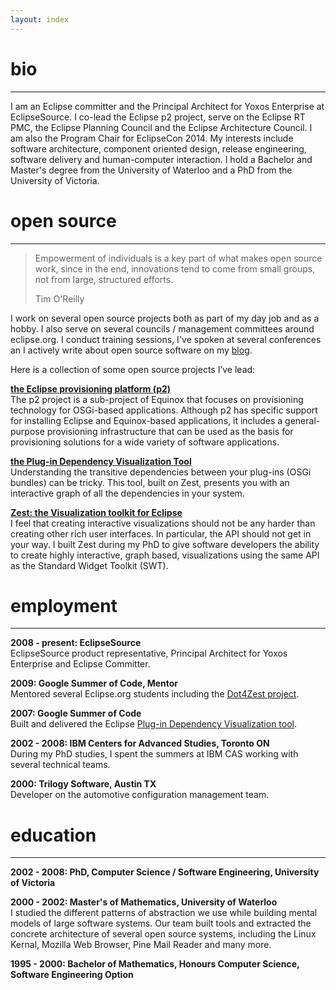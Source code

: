 ```yaml
---
layout: index
---
```


bio
===============
---------
I am an Eclipse committer and the Principal Architect for Yoxos Enterprise at EclipseSource. I co-lead the Eclipse 
p2 project, serve on the Eclipse RT PMC, the Eclipse Planning Council and the Eclipse Architecture Council. 
I am also the Program Chair for EclipseCon 2014.
My interests include software architecture, component oriented design, release engineering, software
delivery and human-computer interaction.
I hold a Bachelor and Master's degree from the University of Waterloo and a PhD from the University of Victoria.


open source
===============
---------
> Empowerment of individuals is a key part of what makes open source work,
> since in the end, innovations tend to come from small groups, not from large,
> structured efforts.
>
> Tim O'Reilly

I work on several open source projects both as part of my day job and as a hobby. I also serve on several councils / management committees around eclipse.org. I conduct training sessions, I've spoken at several conferences an I actively write about open source software on my [blog](http://eclipsesource.com/blogs/author/irbull/).

Here is a collection of some open source projects I’ve lead:

[**the Eclipse provisioning platform (p2)**](http://eclipse.org/equinox/p2)  
The p2 project is a sub-project of Equinox that focuses on provisioning technology for OSGi-based applications. Although p2 has specific support for installing Eclipse and Equinox-based applications, it includes a general-purpose provisioning infrastructure that can be used as the basis for provisioning solutions for a wide variety of software applications.

[**the Plug-in Dependency Visualization Tool**](http://www.eclipse.org/pde/incubator/dependency-visualization/index.php)  
Understanding the transitive dependencies between your plug-ins (OSGi bundles) can be tricky. This tool, built on Zest, presents you with an interactive graph of all the dependencies in your system.


[**Zest: the Visualization toolkit for Eclipse**](http://eclipse.org/gef/zest/)  
I feel that creating interactive visualizations should not be any harder than creating other rich user interfaces. In particular, the API should not get in your way. I built Zest during my PhD to give software developers the ability to create highly interactive, graph based, visualizations using the same API as the Standard Widget Toolkit (SWT).

employment
===============
---------
**2008 - present: EclipseSource**  
EclipseSource product representative, Principal Architect for Yoxos Enterprise and Eclipse Committer. 

**2009: Google Summer of Code, Mentor**  
Mentored several Eclipse.org students including the [Dot4Zest project](http://wiki.eclipse.org/Zest/DOT).

**2007: Google Summer of Code**  
Built and delivered the Eclipse [Plug-in Dependency Visualization tool](http://www.eclipse.org/pde/incubator/dependency-visualization/index.php).

**2002 - 2008: IBM Centers for Advanced Studies, Toronto ON**  
During my PhD studies, I spent the summers at IBM CAS working with several technical teams.

**2000: Trilogy Software, Austin TX**  
Developer on the automotive configuration management team.

education
==============
---------
**2002 - 2008: PhD, Computer Science / Software Engineering, University of Victoria**  

**2000 - 2002:  Master's of Mathematics, University of Waterloo**   
I studied the different patterns of abstraction we use while building mental models of large 
software systems. Our team built tools and extracted the concrete architecture of several open source systems, including
the Linux Kernal, Mozilla Web Browser, Pine Mail Reader and many more.

**1995 - 2000: Bachelor of Mathematics, Honours Computer Science, Software Engineering Option**  

